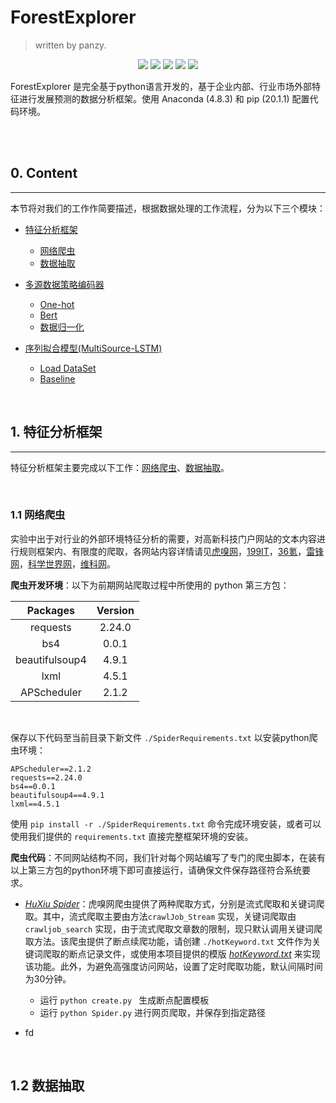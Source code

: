 # ForestExplorer
> written by panzy.

<p align="center">
  <img src="https://img.shields.io/badge/python-3.8.5-red"/>
  <img src="https://img.shields.io/badge/pytorch-1.6.0-yellow"/>
  <img src="https://img.shields.io/badge/Anaconda-4.8.3-blue"/>
  <img src="https://img.shields.io/badge/docs-English-green"/>
  <img src="https://img.shields.io/badge/Bert-unknown-purple"/>
</p>

ForestExplorer 是完全基于python语言开发的，基于企业内部、行业市场外部特征进行发展预测的数据分析框架。使用 Anaconda (4.8.3) 和 pip (20.1.1) 配置代码环境。

<br><br>

## 0. Content
---
本节将对我们的工作作简要描述，根据数据处理的工作流程，分为以下三个模块：

- [特征分析框架](#tezhengfenxi)
  - [网络爬虫](#spider)
  - [数据抽取](#dataextraction)

- [多源数据策略编码器](#encoding)
  - [One-hot](#onehot)
  - [Bert](#bert)
  - [数据归一化](#datanormalization)

- [序列拟合模型(MultiSource-LSTM)](#model)
  - [Load DataSet](#loaddataset)
  - [Baseline](#baseline)

<br>

## <span id="tezhengfenxi">1. 特征分析框架</span>
---
特征分析框架主要完成以下工作：[网络爬虫](#spider)、[数据抽取](#dataextraction)。

<br>

### <span id="spider">1.1 网络爬虫</span>

实验中出于对行业的外部环境特征分析的需要，对高新科技门户网站的文本内容进行规则框架内、有限度的爬取，各网站内容详情请见[虎嗅网](https://www.huxiu.com/)，[199IT](http://www.199it.com/)，[36氪](https://36kr.com/)，[雷锋网](https://www.leiphone.com/)，[科学世界网](http://www.twwtn.com)，[维科网](https://www.ofweek.com)。



**爬虫开发环境**：以下为前期网站爬取过程中所使用的 python 第三方包：

|    Packages    | Version |
| :------------: | :-----: |
|    requests    | 2.24.0  |
|      bs4       |  0.0.1  |
| beautifulsoup4 |  4.9.1  |
|      lxml      |  4.5.1  |
|  APScheduler   |  2.1.2  |

<br>

保存以下代码至当前目录下新文件 `./SpiderRequirements.txt` 以安装python爬虫环境：

```
APScheduler==2.1.2
requests==2.24.0
bs4==0.0.1
beautifulsoup4==4.9.1
lxml==4.5.1
```

使用 `pip install -r ./SpiderRequirements.txt` 命令完成环境安装，或者可以使用我们提供的 `requirements.txt` 直接完整框架环境的安装。



**爬虫代码**：不同网站结构不同，我们针对每个网站编写了专门的爬虫脚本，在装有以上第三方包的python环境下即可直接运行，请确保文件保存路径符合系统要求。

- [*HuXiu Spider*](Spiders/HuXiu/Spider.py)：虎嗅网爬虫提供了两种爬取方式，分别是流式爬取和关键词爬取。其中，流式爬取主要由方法`crawlJob_Stream` 实现，关键词爬取由 `crawljob_search` 实现，由于流式爬取文章数的限制，现只默认调用关键词爬取方法。该爬虫提供了断点续爬功能，请创建 `./hotKeyword.txt` 文件作为关键词爬取的断点记录文件，或使用本项目提供的模版 [*hotKeyword.txt*](Spiders/HuXiu/hotKeyword.txt) 来实现该功能。此外，为避免高强度访问网站，设置了定时爬取功能，默认间隔时间为30分钟。
  - 运行 `python create.py ` 生成断点配置模板
  - 运行 `python Spider.py` 进行网页爬取，并保存到指定路径

- fd

<br>

## <span id="dataextraction">1.2 数据抽取</span>



